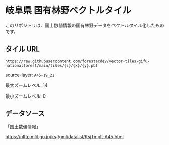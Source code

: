 # 岐阜県 国有林野ベクトルタイル

このリポジトリは、国土数値情報の国有林野データをベクトルタイル化したものです。

## タイル URL

`https://raw.githubusercontent.com/forestacdev/vector-tiles-gifu-nationalforest/main/tiles/{z}/{x}/{y}.pbf`

source-layer: `A45-19_21`

最大ズームレベル: 14

最小ズームレベル: 0

## データソース

「国土数値情報」

https://nlftp.mlit.go.jp/ksj/gml/datalist/KsjTmplt-A45.html

